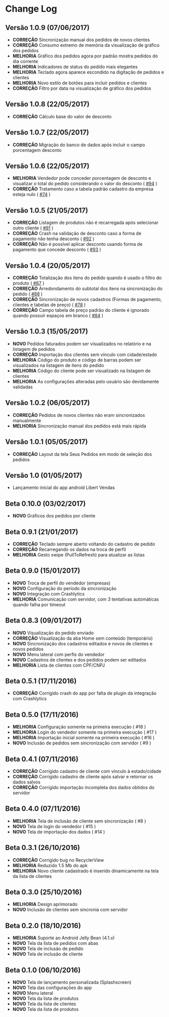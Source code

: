 Change Log
==========

Versão 1.0.9 (07/06/2017)
-----------------------
* **CORREÇÃO** Sincronização manual dos pedidos de novos clientes
* **CORREÇÃO** Consumo extremo de memória da visualização de gráfico dos pedidos
* **MELHORIA** Gráfico dos pedidos agora por padrão mostra pedidos do dia corrente
* **MELHORIA** Indicadores de status do pedido mais elegantes
* **MELHORIA** Teclado agora aparece escondido na digitação de pedidos e clientes
* **MELHORIA** Novo estilo de botões para incluir pedidos e clientes
* **CORREÇÃO** Filtro por data na visualização de gráfico dos pedidos

Versão 1.0.8 (22/05/2017)
-----------------------
* **CORREÇÃO** Cálculo base do valor de desconto

Versão 1.0.7 (22/05/2017)
-----------------------
* **CORREÇÃO** Migração do banco de dados após incluir o campo porcentagem desconto

Versão 1.0.6 (22/05/2017)
-----------------------
* **MELHORIA** Vendedor pode conceder porcentagem de desconto e visualizar o total do pedido considerando o valor do desconto ( [#94](https://github.com/filipebezerra/LibertVendas/issues/94) )
* **CORREÇÃO** Tratamento caso a tabela padrão cadastro da empresa esteja nulo  ( [#74](https://github.com/filipebezerra/LibertVendas/issues/74) )

Versão 1.0.5 (21/05/2017)
-----------------------
* **CORREÇÃO** Listagem de produtos não é recarregada após selecionar outro cliente ( [#91](https://github.com/filipebezerra/LibertVendas/issues/91) )
* **CORREÇÃO** Crash na validação de desconto caso a forma de pagamento não tenha desconto ( [#92](https://github.com/filipebezerra/LibertVendas/issues/92) )
* **CORREÇÃO** Não é possível aplicar desconto usando forma de pagamento que concede desconto ( [#93](https://github.com/filipebezerra/LibertVendas/issues/93) )

Versão 1.0.4 (20/05/2017)
-----------------------
* **CORREÇÃO** Totalização dos itens do pedido quando é usado o filtro do produto ( [#87](https://github.com/filipebezerra/LibertVendas/issues/87) )
* **CORREÇÃO** Arredondamento do subtotal dos itens na sincronização do pedido ( [#88](https://github.com/filipebezerra/LibertVendas/issues/88) )
* **CORREÇÃO** Sincronização de novos cadastros (Formas de pagamento, clientes e tabelas de preço) ( [#78](https://github.com/filipebezerra/LibertVendas/issues/78) )
* **CORREÇÃO** Campo tabela de preço padrão do cliente é ignorado quando possuir espaços em branco ( [#84](https://github.com/filipebezerra/LibertVendas/issues/84) )

Versão 1.0.3 (15/05/2017)
-----------------------
* **NOVO** Pedidos faturados podem ser visualizados no relatório e na listagem de pedidos
* **CORREÇÃO** Importação dos clientes sem vínculo com cidade/estado
* **MELHORIA** Código do produto e código de barras podem ser visualizados na listagem de itens do pedido
* **MELHORIA** Código do cliente pode ser visualizado na listagem de clientes
* **MELHORIA** As configurações alteradas pelo usuário são devidamente validadas

Versão 1.0.2 (06/05/2017)
-----------------------
* **CORREÇÃO** Pedidos de novos clientes não eram sincronizados manualmente
* **MELHORIA** Sincronização manual dos pedidos está mais rápida

Versão 1.0.1 (05/05/2017)
-----------------------
* **CORREÇÃO** Layout da tela Seus Pedidos em modo de seleção dos pedidos

Versão 1.0 (01/05/2017)
-----------------------
* Lançamento inicial do app android Libert Vendas

Beta 0.10.0 (03/02/2017)
-----------------------
* **NOVO** Gráficos dos pedidos por cliente

Beta 0.9.1 (21/01/2017)
-----------------------
* **CORREÇÃO** Teclado sempre aberto voltando do cadastro de pedido
* **CORREÇÃO** Recarregando os dados na troca de perfil
* **MELHORIA** Gesto swipe (PullToRefresh) para atualizar as listas

Beta 0.9.0 (15/01/2017)
-----------------------
* **NOVO** Troca de perfil do vendedor (empresas)
* **NOVO** Configuração do período da sincronização
* **NOVO** Integração com Crashlytics
* **MELHORIA** Comunicação com servidor, com 3 tentativas automáticas quando falha por timeout

Beta 0.8.3 (09/01/2017)
-----------------------
* **NOVO** Visualização do pedido enviado
* **CORREÇÃO** Visualização da aba Home sem conteúdo (temporário)
* **NOVO** Sincronização dos cadastros editados e novos de clientes e novos pedidos
* **NOVO** Menu lateral com perfis do vendedor
* **NOVO** Cadastros de clientes e dos pedidos podem ser editados
* **MELHORIA** Lista de clientes com CPF/CNPJ

Beta 0.5.1 (17/11/2016)
-----------------------
* **CORREÇÃO** Corrigido crash do app por falta de plugin da integração com Crashlytics

Beta 0.5.0 (17/11/2016)
-----------------------
* **MELHORIA** Configuração somente na primeira execução ( #18 )
* **MELHORIA** Login do vendedor somente na primeira execução ( #17 )
* **MELHORIA** Importação inicial somente na primeira execução ( #16 )
* **NOVO** Inclusão de pedidos sem sincronização com servidor ( #9 )

Beta 0.4.1 (07/11/2016)
-----------------------
* **CORREÇÃO** Corrigido cadastro de cliente com vínculo à estado/cidade
* **CORREÇÃO** Corrigido cadastro de cliente após salvar e retornar os dados salvos
* **CORREÇÃO** Corrigido importação incompleta dos dados obtidos do servidor

Beta 0.4.0 (07/11/2016)
-----------------------
* **MELHORIA** Tela de inclusão de cliente sem sincronização ( #8 )
* **NOVO** Tela de login do vendedor ( #15 )
* **NOVO** Tela de importação dos dados ( #14 )

Beta 0.3.1 (26/10/2016)
-----------------------
* **CORREÇÃO** Corrigido bug no RecyclerView
* **MELHORIA** Reduzido 1.5 Mb do apk
* **MELHORIA** Novo cliente cadastrado é inserido dinamicamente na tela da lista de clientes

Beta 0.3.0 (25/10/2016)
-----------------------
* **MELHORIA** Design aprimorado
* **NOVO** Inclusão de clientes sem sincronia com servidor

Beta 0.2.0 (18/10/2016)
-----------------------
* **MELHORIA** Suporte ao Android Jelly Bean (4.1.x)
* **NOVO** Tela da lista de pedidos com abas
* **NOVO** Tela de inclusão de pedido
* **NOVO** Tela de inclusão de cliente

Beta 0.1.0 (06/10/2016)
-----------------------
* **NOVO** Tela de lançamento personalizada (Splashscreen)
* **NOVO** Tela das configurações do app
* **NOVO** Menu lateral
* **NOVO** Tela da lista de produtos
* **NOVO** Tela da lista de clientes
* **NOVO** Tela da lista de produtos

